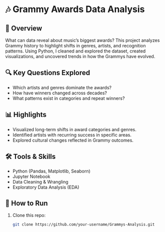 # 🎶 Grammy Awards Data Analysis  

## 📖 Overview  
What can data reveal about music’s biggest awards? This project analyzes Grammy history to highlight shifts in genres, artists, and recognition patterns. Using Python, I cleaned and explored the dataset, created visualizations, and uncovered trends in how the Grammys have evolved.  

## 🔍 Key Questions Explored  
- Which artists and genres dominate the awards?  
- How have winners changed across decades?  
- What patterns exist in categories and repeat winners?  

## 📊 Highlights  
- Visualized long-term shifts in award categories and genres.  
- Identified artists with recurring success in specific areas.  
- Explored cultural changes reflected in Grammy outcomes.  

## 🛠️ Tools & Skills  
- Python (Pandas, Matplotlib, Seaborn)  
- Jupyter Notebook  
- Data Cleaning & Wrangling  
- Exploratory Data Analysis (EDA)  

## 🚀 How to Run  
1. Clone this repo:  
   ```bash
   git clone https://github.com/your-username/Grammys-Analysis.git
